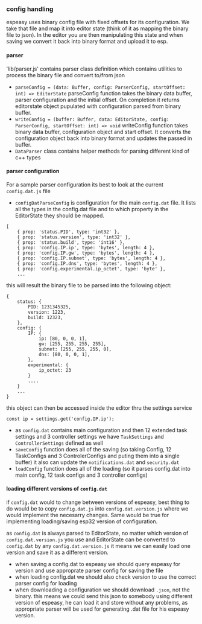 ### config handling

espeasy uses binary config file with fixed offsets for its configuration. We take that file and map it into editor state (think of it as mapping the binary file to json). In the editor you are then manipulating this state and when saving we convert it back into binary format and upload it to esp.

#### parser

'lib/parser.js' contains parser class definition which contains utilities to process the binary file and convert to/from json
- `parseConfig = (data: Buffer, config: ParserConfig, startOffset: int) => EditorState` parseConfig function takes the binary data buffer, parser configuration and the initial offset. On completion it returns editorstate object pupulated with configuration parsed from binary buffer.
- `writeConfig = (buffer: Buffer, data: EditorState, config: ParserConfig, startOffset: int) => void` writeConfig function takes binary data buffer, configuration object and start offset. It converts the configuration object back into binary format and updates the passed in buffer.
- `DataParser` class contains helper methods for parsing different kind of c++ types

#### parser configuration

For a sample parser configuration its best to look at the current `config.dat.js` file
- `configDatParseConfig` is configuration for the main `config.dat` file. It lists all the types in the config.dat file and to which property in the EditorState they should be mapped.

```$xslt
[
    { prop: 'status.PID', type: 'int32' },
    { prop: 'status.version', type: 'int32' },
    { prop: 'status.build', type: 'int16' },
    { prop: 'config.IP.ip', type: 'bytes', length: 4 },
    { prop: 'config.IP.gw', type: 'bytes', length: 4 }, 
    { prop: 'config.IP.subnet', type: 'bytes', length: 4 },
    { prop: 'config.IP.dns', type: 'bytes', length: 4 },
    { prop: 'config.experimental.ip_octet', type: 'byte' },
    ...
``` 

this will result the binary file to be parsed into the following object:

```$xslt
{
    status: {
        PID: 1231345325,
        version: 1223,
        build: 12323,
    },
    config: {
        IP: {
            ip: [80, 0, 0, 1],
            gw: [255, 255, 255, 255],
            subnet: [255, 255, 255, 0],
            dns: [80, 0, 0, 1],
        },
        experimental: {
            ip_octet: 23
        }
        ....
    }
    ...
}
```

this object can then be accessed inside the editor thru the settings service
```$xslt
const ip = settings.get('config.IP.ip');
```


- as `config.dat` contains main configuration and then 12 extended task settings and 3 controller settings we have `TaskSettings` and `ControllerSettings` defined as well
- `saveConfig` function does all of the saving (so taking Config, 12 TaskConfigs and 3 ControlerConfigs and puting them into a single buffer) it also can update the `notifications.dat` and `security.dat`
- `loadConfig` function does all of the loading (so it parses config.dat into main config, 12 task configs and 3 controller configs)

#### loading different versions of `config.dat`

if `config.dat` would to change between versions of espeasy, best thing to do would be to copy `config.dat.js` into `config.dat.version.js` where we would implement the necesarry changes. Same would be true for implementing loading/saving esp32 version of configuration.

as `config.dat` is always parsed to EditorState, no matter which version of `config.dat.version.js` you use and EditorState can be converted to `config.dat` by any `config.dat.version.js` it means we can easily load one version and save it as a different version.
- when saving a config.dat to espeasy we should query espeasy for version and use approprate parser config for saving the file
- when loading config.dat we should also check version to use the correct parser config for loading
- when downloading a configuration we should download `.json`, not the binary. this means we could send this json to somebody using different version of espeasy, he can load it and store without any problems, as appropriate parser will be used for generating .dat file for his espeasy version.